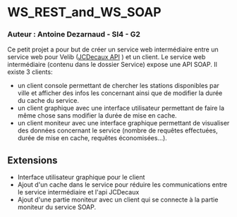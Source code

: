 # WS_REST_and_WS_SOAP
### Auteur : Antoine Dezarnaud - SI4 - G2

Ce petit projet a pour but de créer un service web intermédiaire entre un service web pour Velib ([JCDecaux API](https://developer.jcdecaux.com) ) et un client.
Le service web intermédiaire (contenu dans le dossier Service) expose une API SOAP.
Il existe 3 clients:
- un client console permettant de chercher les stations disponibles par ville et afficher des infos les concernant ainsi que de modifier la durée du cache du service.
- un client graphique avec une interface utilisateur permettant de faire la même chose sans modifier la durée de mise en cache.
- un client moniteur avec une interface graphique permettant de visualiser des données concernant le service (nombre de requêtes effectuées, durée de mise en cache, requêtes économisées...).

## Extensions
* Interface utilisateur graphique pour le client
* Ajout d'un cache dans le service pour réduire les communications entre le service intermédiaire et l'api JCDecaux
* Ajout d'une partie moniteur avec un client qui se connecte à la partie moniteur du service SOAP.
